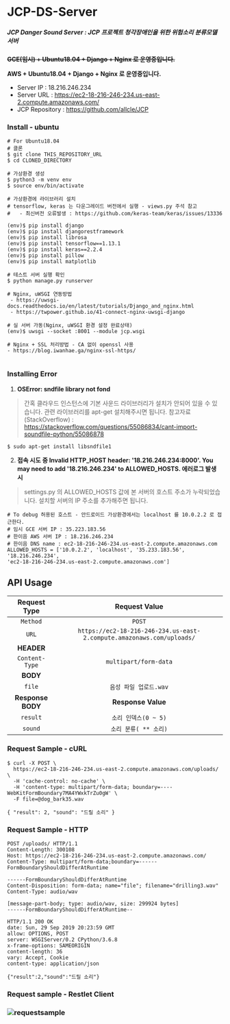 # JCP-DS-Server

##### JCP Danger Sound Server : JCP 프로젝트 청각장애인을 위한 위험소리 분류모델 서버

~~**GCE(임시) + Ubuntu18.04 + Django + Nginx 로 운영중입니다.**~~

**AWS + Ubuntu18.04 + Django + Nginx 로 운영중입니다.** 

- Server IP : 18.216.246.234
- Server URL : https://ec2-18-216-246-234.us-east-2.compute.amazonaws.com/
- JCP Repository : https://github.com/allcle/JCP



### Install - ubuntu
```
# For Ubuntu18.04
# 클론
$ git clone THIS_REPOSITORY_URL
$ cd CLONED_DIRECTORY

# 가상환경 생성
$ python3 -m venv env
$ source env/bin/activate

# 가상환경에 라이브러리 설치
# tensorflow, keras 는 다운그레이드 버전에서 실행 - views.py 주석 참고
#   - 최신버전 오류발생 : https://github.com/keras-team/keras/issues/13336

(env)$ pip install django
(env)$ pip install djangorestframework
(env)$ pip install librosa
(env)$ pip install tensorflow==1.13.1
(env)$ pip install keras==2.2.4
(env)$ pip install pillow
(env)$ pip install matplotlib

# 테스트 서버 실행 확인
$ python manage.py runserver

# Nginx, uWSGI 연동방법
 - https://uwsgi-docs.readthedocs.io/en/latest/tutorials/Django_and_nginx.html
 - https://twpower.github.io/41-connect-nginx-uwsgi-django
 
# 실 서버 가동(Nginx, uWSGI 환경 설정 완료상태)
(env)$ uwsgi --socket :8001 --module jcp.wsgi

# Nginx + SSL 처리방법 - CA 없이 openssl 사용
- https://blog.iwanhae.ga/nginx-ssl-https/


```
### Installing Error
1. **OSError: sndfile library not fond**
> 간혹 클라우드 인스턴스에 기본 사운드 라이브러리가 설치가 안되어 있을 수 있습니다.
> 관련 라이브러리를 apt-get 설치해주시면 됩니다.
> 참고자료(StackOverflow) : https://stackoverflow.com/questions/55086834/cant-import-soundfile-python/55086878  
```
$ sudo apt-get install libsndfile1
```
2. **접속 시도 중 Invalid HTTP_HOST header: '18.216.246.234:8000'.
You may need to add '18.216.246.234' to ALLOWED_HOSTS. 에러로그 발생 시**
> settings.py 의 ALLOWED_HOSTS 값에 본 서버의 호스트 주소가 누락되었습니다.
> 설치할 서버의 IP 주소를 추가해주면 됩니다.
```
# To debug 허용된 호스트 - 안드로이드 가상환경에서는 localhost 를 10.0.2.2 로 접근한다.
# 임시 GCE 서버 IP : 35.223.183.56
# 한이음 AWS 서버 IP : 18.216.246.234
# 한이음 DNS name : ec2-18-216-246-234.us-east-2.compute.amazonaws.com
ALLOWED_HOSTS = ['10.0.2.2', 'localhost', '35.233.183.56', '18.216.246.234', 
'ec2-18-216-246-234.us-east-2.compute.amazonaws.com']
```




## API Usage

|   Request Type    |            Request Value             |
| :---------------: | :----------------------------------: |
|     `Method`      |                `POST`                |
|       `URL`       | `https://ec2-18-216-246-234.us-east-2.compute.amazonaws.com/uploads/` |
|    **HEADER**     |                                      |
|  `Content-Type`   |        `multipart/form-data`         |
|     **BODY**      |                                      |
|      `file`       |        `음성 파일 업로드.wav`        |
| **Response BODY** |          **Response Value**          |
|     `result`      |         `소리 인덱스(0 ~ 5)`         |
|      `sound`      |        `소리 분류( ** 소리)`         |



### Request Sample - cURL

```
$ curl -X POST \
  https://ec2-18-216-246-234.us-east-2.compute.amazonaws.com/uploads/ \
  -H 'cache-control: no-cache' \
  -H 'content-type: multipart/form-data; boundary=----WebKitFormBoundary7MA4YWxkTrZu0gW' \
  -F file=@dog_bark35.wav
  
{ "result": 2, "sound": "드릴 소리" }
```



### Request Sample - HTTP

```
POST /uploads/ HTTP/1.1
Content-Length: 300108
Host: https://ec2-18-216-246-234.us-east-2.compute.amazonaws.com/
Content-Type: multipart/form-data;boundary=------FormBoundaryShouldDifferAtRuntime

------FormBoundaryShouldDifferAtRuntime
Content-Disposition: form-data; name="file"; filename="drilling3.wav"
Content-Type: audio/wav

[message-part-body; type: audio/wav, size: 299924 bytes]
------FormBoundaryShouldDifferAtRuntime--

HTTP/1.1 200 OK
date: Sun, 29 Sep 2019 20:23:59 GMT
allow: OPTIONS, POST
server: WSGIServer/0.2 CPython/3.6.8
x-frame-options: SAMEORIGIN
content-length: 36
vary: Accept, Cookie
content-type: application/json

{"result":2,"sound":"드릴 소리"}
```



###  Request sample - Restlet Client

### ![requestsample](./readme_request.png)
